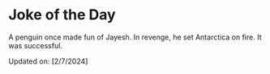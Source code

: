 # Joke of the Day

<!-- #joke -->
A penguin once made fun of Jayesh. In revenge, he set Antarctica on fire. It was successful.

Updated on: [2/7/2024]
<!-- #jokeEnd -->